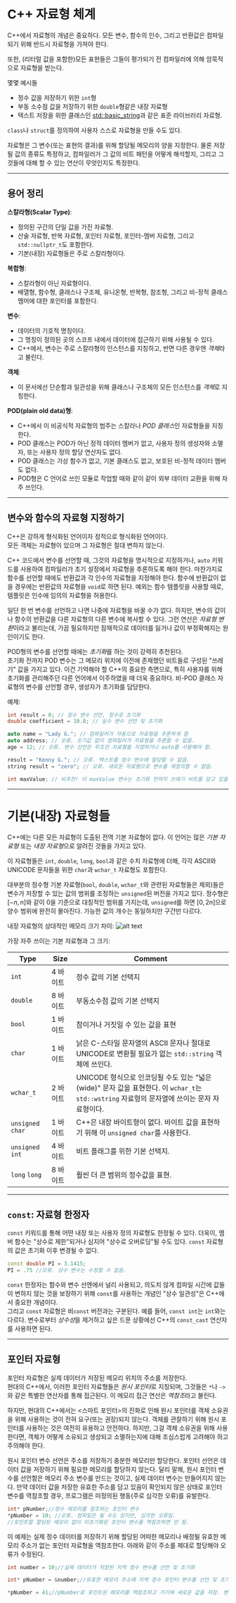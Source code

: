 # C++ 자료형 체계

C++에서 자료형의 개념은 중요하다. 모든 변수, 함수의 인수, 그리고 반환값은 컴파일되기 위해 반드시 자료형을 가져야 한다. 

또한, (리터럴 값을 포함한)모든 표현들은 그들이 평가되기 전 컴파일러에 의해 암묵적으로 자료형을 받는다. 

몇몇 예시들
- 정수 값을 저장하기 위한 `int`형
- 부동 소수점 값을 저장하기 위한 `double`형같은 내장 자료형
- 텍스트 저장을 위한 클래스인 <std::basic_string>과 같은 표준 라이브러리 자료형.

`class`나 `struct`를 정의하여 사용자 스스로 자료형을 만들 수도 있다.

자료형은 그 변수(또는 표현의 결과)를 위해 할당될 메모리의 양을 지정한다. 물론 저장될 값의 종류도 특정하고, 컴파일러가 그 값의 비트 패턴을 어떻게 해석할지, 그리고 그것들에 대해 할 수 있는 연산이 무엇인지도 특정한다.

---

## 용어 정리

**스칼라형(Scalar Type)**:
- 정의된 구간의 단일 값을 가진 자료형.
- 산술 자료형, 반복 자료형, 포인터 자료형, 포인터-멤버 자료형, 그리고 `std::nullptr_t`도 포함한다. 
- 기본(내장) 자료형들은 주로 스칼라형이다. 

**복합형**:
- 스칼라형이 아닌 자료형이다. 
- 배열형, 함수형, 클래스나 구조체, 유니온형, 반복형, 참조형, 그리고 비-정적 클래스 멤머에 대한 포인터를 포함한다.

**변수**:
- 데이터의 기호적 명칭이다.
- 그 명칭이 정의된 곳의 스코프 내에서 데이터에 접근하기 위해 사용될 수 있다.
- C++에서, 변수는 주로 스칼라형의 인스턴스를 지칭하고, 반면 다른 경우엔 *객체*라고 불린다.

**객체**:
- 이 문서에선 단순함과 일관성을 위해 클래스나 구조체의 모든 인스턴스를 *객체*로 지칭한다. 

**POD(plain old data)형**:
- C++에서 이 비공식적 자료형의 범주는 스칼라나 *POD 클래스*인 자료형들을 지칭한다.
- POD 클래스는 POD가 아닌 정적 데이터 멤버가 없고, 사용자 정의 생성자와 소멸자, 또는 사용자 정의 할당 연산자도 없다. 
- POD 클래스는 가상 함수가 없고, 기본 클래스도 없고, 보호된 비-정적 데이터 멤버도 없다.
- POD형은 C 언어로 쓰인 모듈로 작업할 때와 같이 같이 외부 데이터 교환을 위해 자주 쓰인다. 

---

## 변수와 함수의 자료형 지정하기

C++은 강하게 형식화된 언어이자 정적으로 형식화된 언어이다.  
모든 객체는 자료형이 있으며 그 자료형은 절대 변하지 않는다.  

C++ 코드에서 변수를 선언할 때, 그것의 자료형을 명시적으로 지정하거나, `auto` 키워드를 사용하여 컴파일러가 초기 설정에서 자료형을 추론하도록 해야 한다. 마찬가지로 함수를 선언할 때에도 반환값과 각 인수의 자료형을 지정해야 한다. 함수에 반환값이 없을 경우에는 반환값의 자료형을 `void`로 하면 된다. 예외는 함수 템플릿을 사용할 때로, 템플릿은 인수에 임의의 자료형을 허용한다.

일단 한 번 변수를 선언하고 나면 나중에 자료형을 바꿀 수가 없다. 하지만, 변수의 값이나 함수의 반환값을 다른 자료형의 다른 변수에 복사할 수 있다. 그런 연산은 *자료형 변환*이라고 불리는데, 가끔 필요하지만 잠재적으로 데이터를 잃거나 값이 부정확해지는 원인이기도 한다.

POD형의 변수를 선언할 때에는 *초기화*를 하는 것이 강력히 추천된다.  
초기화 전까지 POD 변수는 그 메모리 위치에 이전에 존재했던 비트들로 구성된 "쓰레기" 값을 가지고 있다. 이건 기억해야 할 C++의 중요한 측면으로, 특히 사용자를 위해 초기화를 관리해주던 다른 언어에서 이주하였을 때 더욱 중요하다. 비-POD 클래스 자료형의 변수를 선언할 경우, 생성자가 초기화를 담당한다.

예제:
```C++
int result = 0; // 정수 변수 선언, 정수로 초기화
double coefficient = 10.8; // 실수 변수 선언 및 초기화

auto name = "Lady G."; // 컴파일러가 자동으로 자료형을 추론하게 함
auto address; // 오류. 초기값 없이 컴파일러가 자료형을 추론할 수 없음.
age = 12; // 오류. 변수 선언은 무조건 자료형을 지정하거나 auto를 사용해야 함.

result = "Kenny G."; // 오류. 텍스트를 정수 변수에 할당할 수 없음.
string result = "zero"; // 오류. 새로운 자료형으로 변수를 재정의할 수 없음.

int maxValue; // 비추천! 이 maxValue 변수는 초기화 전까지 쓰레기 비트를 담고 있을 것임.
```

---

# 기본(내장) 자료형들

C++에는 다른 모든 자료형이 도출된 전역 기본 자료형이 없다. 이 언어는 많은 *기본 자료형* 또는 *내장 자료형*으로 알려진 것들을 가지고 있다. 

이 자료형들은 `int`, `double`, `long`, `bool`과 같은 수치 자료형에 더해, 각각 ASCII와 UNICODE 문자들을 위한 `char`과 `wchar_t` 자료형도 포함한다. 

대부분의 정수형 기본 자료형(`bool`, `double`, `wchar_t`와 관련된 자료형들은 제외)들은 변수가 저장할 수 있는 값의 범위를 조정하는 `unsigned`된 버전을 가지고 있다. 정수형은 $[-n,n]$와 같이 0을 기준으로 대칭적인 범위를 가지는데, `unsigned`를 하면 $[0,2n]$으로 양수 범위에 완전히 몰아진다. 가능한 값의 개수는 동일하지만 구간만 다르다.

내장 자료형의 상대적인 메모리 크기 차이:
![alt text](image.png)

가장 자주 쓰이는 기본 자료형과 그 크기:

|**Type**|**Size**|**Comment**|
|--------|-----|----|
|`int`|4 바이트|정수 값의 기본 선택지|
|`double`|8 바이트|부동소수점 값의 기본 선택지|
|`bool`|1 바이트|참이거나 거짓일 수 있는 값을 표현|
|`char`|1 바이트|낡은 C-스타일 문자열의 ASCII 문자나 절대로 UNICODE로 변환될 필요가 없는 `std::string` 객체에 쓰인다.|
|`wchar_t`|2 바이트|UNICODE 형식으로 인코딩될 수도 있는 "넓은(wide)" 문자 값을 표현한다. 이 `wchar_t`는 `std::wstring` 자료형의 문자열에 쓰이는 문자 자료형이다.|
|`unsigned char`|1 바이트|C++은 내장 바이트형이 없다. 바이트 값을 표현하기 위해 이 `unsigned char`를 사용한다.|
|`unsigned int`|4 바이트|비트 플래그를 위한 기본 선택지.|
|`long` `long`|8 바이트|훨씬 더 큰 범위의 정수값을 표현.|

---

## `const`: 자료형 한정자
`const` 키워드를 통해 어떤 내장 또는 사용자 정의 자료형도 한정될 수 있다. 더욱이, 멤버 함수는 "상수로 제한"되거나 심지어 "상수로 오버로딩"될 수도 있다. `const` 자료형의 값은 초기화 이후 변경될 수 없다.

```C++
const double PI = 3.1415;
PI = .75 //오류. 상수 변수는 수정할 수 없음.
```

`const` 한정자는 함수와 변수 선엔에서 널리 사용되고, 의도치 않게 컴파일 시간에 값들이 변하지 않는 것을 보장하기 위해 `const`를 사용하는 개념인 "상수 일관성"은 C++에서 중요한 개념이다.  
그리고 `const` 자료형은 비`const` 버전과는 구분된다. 예를 들어, `const int`는 `int`와는 다르다. 변수로부터 *상수성*을 제거하고 싶은 드문 상황에선 C++의 `const_cast` 연산자를 사용하면 된다. 

---

## 포인터 자료형
포인터 자료형은 실제 데이터가 저장된 메모리 위치의 주소를 저장한다.  
현대의 C++에서, 이러한 포인터 자료형들은 *원시 포인터*로 지칭되며, 그것들은 `*`나 `->`와 같은 특별한 연산자를 통해 접근된다. 이 메모리 접근 연산은 *역참조*라고 불린다. 

하지만, 현대의 C++에서는 <스마트 포인터>의 진화로 인해 원시 포인터를 객체 소유권을 위해 사용하는 것이 전혀 요구(또는 권장)되지 않는다. 객체를 관찰하기 위해 원시 포인터를 사용하는 것은 여전히 유용하고 안전하다. 하지만, 그걸 객체 소유권을 위해 사용한다면, 객체가 어떻게 소유되고 생성되고 소멸하는지에 대해 조심스럽게 고려해야 하고 주의해야 한다.

원시 포인터 변수 선언은 주소를 저장하기 충분한 메모리만 할당한다. 포인터 선언은 데이터 값을 저장하기 위해 필요한 메모리를 할당하지 않는다. 달리 말해, 원시 포인터 변수를 선언함은 메모리 주소 변수를 만드는 것이고, 실제 데이터 변수는 만들어지지 않는다. 만약 데이터 값을 저장한 유효한 주소를 담고 있음이 확인되지 않은 상태로 포인터 변수를 역참조할 경우, 프로그램은 미정의된 행동(주로 심각한 오류)를 유발한다. 

```C++
int* pNumber;//정수 메모리를 참조하는 포인터 변수
*pNumber = 10; //오류. 컴파일은 될 수도 있지만, 심각한 오류임.
//포인트할 할당된 메모리 없이 미초기화된 포인터 변수를 역참조하면 안 됨.
```
이 예제는 실제 정수 데이터를 저장하기 위해 할당된 어떠한 메모리나 배정될 유효한 메모리 주소가 없는 포인터 자료형을 역참조한다. 아래와 같이 주소를 제대로 할당해야 오류가 수정된다.

```C++
int number = 10;//실제 데이터가 저장된 지역 정수 변수를 선언 및 초기화

int* pNumber = &number;//유효한 메모리 주소에 지역 정수 포인터 변수를 선언 및 초기화

*pNumber = 41;//pNumber로 포인트된 메모리를 역참조하고 거기에 새로운 값을 저장. 변한 것은 실제 값을 저장하고 있는 "number"이지 주소를 저장하고 있는 "pNumber"가 아님에 주의.
```

